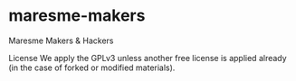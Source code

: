 # maresme-makers
Maresme Makers &amp; Hackers

License
We apply the GPLv3 unless another free license is applied already (in the case of forked or modified materials).
